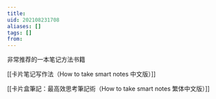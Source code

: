```yaml
---
title: 
uid: 202108231708
aliases: []
tags: []
from: 
---
```

非常推荐的一本笔记方法书籍

[[卡片笔记写作法（How to take smart notes 中文版）]]

[[卡片盒筆記：最高效思考筆記術（How to take smart notes 繁体中文版）]]
